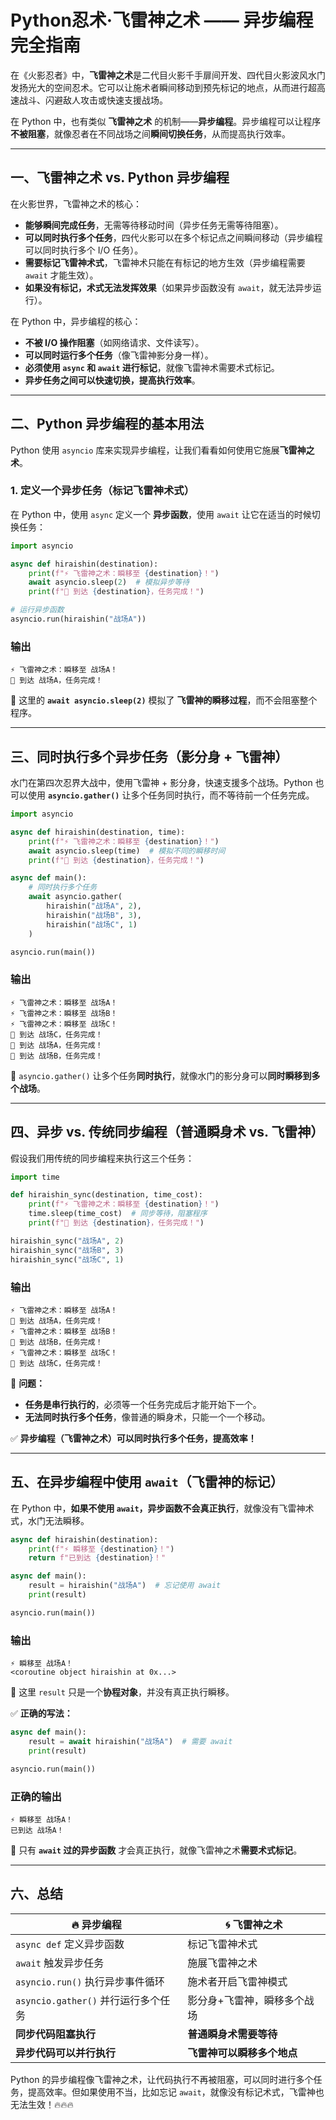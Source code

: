 # Python忍术·飞雷神之术 —— 异步编程完全指南

在《火影忍者》中，**飞雷神之术**是二代目火影千手扉间开发、四代目火影波风水门发扬光大的空间忍术。它可以让施术者瞬间移动到预先标记的地点，从而进行超高速战斗、闪避敌人攻击或快速支援战场。

在 Python 中，也有类似 **飞雷神之术** 的机制——**异步编程**。异步编程可以让程序**不被阻塞**，就像忍者在不同战场之间**瞬间切换任务**，从而提高执行效率。

---

## **一、飞雷神之术 vs. Python 异步编程**

在火影世界，飞雷神之术的核心：

- **能够瞬间完成任务**，无需等待移动时间（异步任务无需等待阻塞）。
- **可以同时执行多个任务**，四代火影可以在多个标记点之间瞬间移动（异步编程可以同时执行多个 I/O 任务）。
- **需要标记飞雷神术式**，飞雷神术只能在有标记的地方生效（异步编程需要 `await` 才能生效）。
- **如果没有标记，术式无法发挥效果**（如果异步函数没有 `await`，就无法异步运行）。

在 Python 中，异步编程的核心：

- **不被 I/O 操作阻塞**（如网络请求、文件读写）。
- **可以同时运行多个任务**（像飞雷神影分身一样）。
- **必须使用 `async` 和 `await` 进行标记**，就像飞雷神术需要术式标记。
- **异步任务之间可以快速切换，提高执行效率**。

---

## **二、Python 异步编程的基本用法**

Python 使用 `asyncio` 库来实现异步编程，让我们看看如何使用它施展**飞雷神之术**。

### **1. 定义一个异步任务（标记飞雷神术式）**

在 Python 中，使用 `async` 定义一个 **异步函数**，使用 `await` 让它在适当的时候切换任务：

```python
import asyncio

async def hiraishin(destination):
    print(f"⚡ 飞雷神之术：瞬移至 {destination}！")
    await asyncio.sleep(2)  # 模拟异步等待
    print(f"🏁 到达 {destination}，任务完成！")

# 运行异步函数
asyncio.run(hiraishin("战场A"))
```

### **输出**

```
⚡ 飞雷神之术：瞬移至 战场A！
🏁 到达 战场A，任务完成！
```

🔹 这里的 **`await asyncio.sleep(2)`** 模拟了 **飞雷神的瞬移过程**，而不会阻塞整个程序。

---

## **三、同时执行多个异步任务（影分身 + 飞雷神）**

水门在第四次忍界大战中，使用飞雷神 + 影分身，快速支援多个战场。Python 也可以使用 **`asyncio.gather()`** 让多个任务同时执行，而不等待前一个任务完成。

```python
import asyncio

async def hiraishin(destination, time):
    print(f"⚡ 飞雷神之术：瞬移至 {destination}！")
    await asyncio.sleep(time)  # 模拟不同的瞬移时间
    print(f"🏁 到达 {destination}，任务完成！")

async def main():
    # 同时执行多个任务
    await asyncio.gather(
        hiraishin("战场A", 2),
        hiraishin("战场B", 3),
        hiraishin("战场C", 1)
    )

asyncio.run(main())
```

### **输出**

```
⚡ 飞雷神之术：瞬移至 战场A！
⚡ 飞雷神之术：瞬移至 战场B！
⚡ 飞雷神之术：瞬移至 战场C！
🏁 到达 战场C，任务完成！
🏁 到达 战场A，任务完成！
🏁 到达 战场B，任务完成！
```

🔹 `asyncio.gather()` 让多个任务**同时执行**，就像水门的影分身可以**同时瞬移到多个战场**。

---

## **四、异步 vs. 传统同步编程（普通瞬身术 vs. 飞雷神）**

假设我们用传统的同步编程来执行这三个任务：

```python
import time

def hiraishin_sync(destination, time_cost):
    print(f"⚡ 飞雷神之术：瞬移至 {destination}！")
    time.sleep(time_cost)  # 同步等待，阻塞程序
    print(f"🏁 到达 {destination}，任务完成！")

hiraishin_sync("战场A", 2)
hiraishin_sync("战场B", 3)
hiraishin_sync("战场C", 1)
```

### **输出**

```
⚡ 飞雷神之术：瞬移至 战场A！
🏁 到达 战场A，任务完成！
⚡ 飞雷神之术：瞬移至 战场B！
🏁 到达 战场B，任务完成！
⚡ 飞雷神之术：瞬移至 战场C！
🏁 到达 战场C，任务完成！
```

🔹 **问题：**

- **任务是串行执行的**，必须等一个任务完成后才能开始下一个。
- **无法同时执行多个任务**，像普通的瞬身术，只能一个一个移动。

✅ **异步编程（飞雷神之术）可以同时执行多个任务，提高效率！**

---

## **五、在异步编程中使用 `await`（飞雷神的标记）**

在 Python 中，**如果不使用 `await`，异步函数不会真正执行**，就像没有飞雷神术式，水门无法瞬移。

```python
async def hiraishin(destination):
    print(f"⚡ 瞬移至 {destination}！")
    return f"已到达 {destination}！"

async def main():
    result = hiraishin("战场A")  # 忘记使用 await
    print(result)

asyncio.run(main())
```

### **输出**

```
⚡ 瞬移至 战场A！
<coroutine object hiraishin at 0x...>
```

🔹 这里 `result` 只是一个**协程对象**，并没有真正执行瞬移。

✅ **正确的写法：**

```python
async def main():
    result = await hiraishin("战场A")  # 需要 await
    print(result)

asyncio.run(main())
```

### **正确的输出**

```
⚡ 瞬移至 战场A！
已到达 战场A！
```

🔹 只有 **`await` 过的异步函数** 才会真正执行，就像飞雷神之术**需要术式标记**。

---

## **六、总结**

| 🔥 异步编程                           | 🌀 飞雷神之术                    |
| ------------------------------------- | -------------------------------- |
| `async def` 定义异步函数            | 标记飞雷神术式                   |
| `await` 触发异步任务                | 施展飞雷神之术                   |
| `asyncio.run()` 执行异步事件循环    | 施术者开启飞雷神模式             |
| `asyncio.gather()` 并行运行多个任务 | 影分身+飞雷神，瞬移多个战场      |
| **同步代码阻塞执行**            | **普通瞬身术需要等待**     |
| **异步代码可以并行执行**        | **飞雷神可以瞬移多个地点** |

Python 的异步编程像飞雷神之术，让代码执行不再被阻塞，可以同时进行多个任务，提高效率。但如果使用不当，比如忘记 `await`，就像没有标记术式，飞雷神也无法生效！🔥🔥🔥
